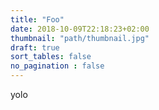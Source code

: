 ```yaml
---
title: "Foo"
date: 2018-10-09T22:18:23+02:00
thumbnail: "path/thumbnail.jpg"
draft: true
sort_tables: false
no_pagination : false
---
```

yolo
